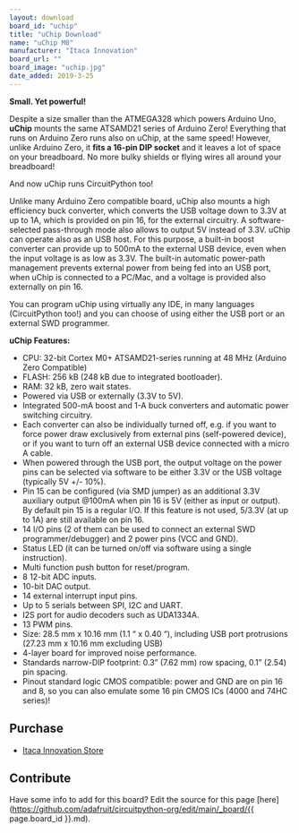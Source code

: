 ```yaml
---
layout: download
board_id: "uchip"
title: "uChip Download"
name: "uChip M0"
manufacturer: "Itaca Innovation"
board_url: ""
board_image: "uchip.jpg"
date_added: 2019-3-25
---
```


**Small. Yet powerful!**

Despite a size smaller than the ATMEGA328 which powers Arduino Uno, **uChip** mounts the same ATSAMD21 series of Arduino Zero! Everything that runs on Arduino Zero runs also on uChip, at the same speed! However, unlike Arduino Zero, it **fits a 16-pin DIP socket** and it leaves a lot of space on your breadboard. No more bulky shields or flying wires all around your breadboard!

And now uChip runs CircuitPython too!

Unlike many Arduino Zero compatible board, uChip also mounts a high efficiency buck converter, which converts the USB voltage down to 3.3V at up to 1A, which is provided on pin 16, for the external circuitry. A software-selected pass-through mode also allows to output 5V instead of 3.3V. 
uChip can operate also as an USB host. For this purpose, a built-in boost converter can provide up to 500mA to the external USB device, even when the input voltage is as low as 3.3V. The built-in automatic power-path management prevents external power from being fed into an USB port, when uChip is connected to a PC/Mac, and a voltage is provided also externally on pin 16.

You can program uChip using virtually any IDE, in many languages (CircuitPython too!) and you can choose of using either the USB port or an external SWD programmer.

**uChip Features:**

* CPU: 32-bit Cortex M0+ ATSAMD21-series running at 48 MHz (Arduino Zero Compatible)
* FLASH: 256 kB (248 kB due to integrated bootloader).
* RAM: 32 kB, zero wait states.
* Powered via USB or externally (3.3V to 5V).
* Integrated 500-mA boost and 1-A buck converters and automatic power switching circuitry. 
* Each converter can also be individually turned off, e.g. if you want to force power draw exclusively from external pins (self-powered device), or if you want to turn off an external USB device connected with a micro A cable.
* When powered through the USB port, the output voltage on the power pins can be selected via software to be either 3.3V or the USB voltage (typically 5V +/- 10%).
* Pin 15 can be configured (via SMD jumper) as an additional 3.3V auxiliary output @100mA when pin 16 is 5V (either as input or output). By default pin 15 is a regular I/O. If this feature is not used, 5/3.3V (at up to 1A) are still available on pin 16.
* 14 I/O pins (2 of them can be used to connect an external SWD programmer/debugger) and 2 power pins (VCC and GND).
* Status LED (it can be turned on/off via software using a single instruction).
* Multi function push button for reset/program.
* 8 12-bit ADC inputs.  
* 10-bit DAC output.
* 14 external interrupt input pins.
* Up to 5 serials between SPI, I2C and UART.
* I2S port for audio decoders such as  UDA1334A.
* 13 PWM pins.
* Size: 28.5 mm x 10.16 mm (1.1 “ x 0.40 “), including USB port protrusions (27.23 mm x 10.16 mm excluding USB)
* 4-layer board for improved noise performance.
* Standards narrow-DIP footprint: 0.3” (7.62 mm) row spacing, 0.1” (2.54) pin spacing.
* Pinout standard logic CMOS compatible: power and GND are on pin 16 and 8, so you can also emulate some 16 pin CMOS ICs (4000 and 74HC series)!  

## Purchase

* [Itaca Innovation Store](https://shop.itaca-innovation.com)

## Contribute

Have some info to add for this board? Edit the source for this page [here](https://github.com/adafruit/circuitpython-org/edit/main/_board/{{ page.board_id }}.md).

